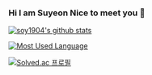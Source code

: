 ### Hi I am Suyeon Nice to meet you 👋


 [![soy1904's github stats](https://github-readme-stats.vercel.app/api?username=soy1904&show_icons=true&theme=buefy)](https://github.com/Jsuyeon/github-readme-stats)
  
  [![Most Used Language](https://github-readme-stats.vercel.app/api/top-langs/?username=soy1904&layout=compact&theme=buefy)](https://github.com/anuraghazra/github-readme-stats)

  [![Solved.ac 프로필](http://mazassumnida.wtf/api/v2/generate_badge?boj=soy1904)](https://solved.ac/soy1904)
  
<!--
**Jsuyeon/Jsuyeon** is a ✨ _special_ ✨ repository because its `README.md` (this file) appears on your GitHub profile.

Here are some ideas to get you started:

- 🔭 I’m currently working on ...
- 🌱 I’m currently learning ...
- 👯 I’m looking to collaborate on ...
- 🤔 I’m looking for help with ...
- 💬 Ask me about ...
- 📫 How to reach me: ...
- 😄 Pronouns: ...
- ⚡ Fun fact: ...
->
-
